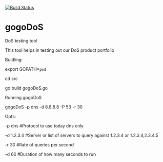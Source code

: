 [![Build Status](https://magnum.travis-ci.com/JNPRAutomate/gogoDoS.svg?token=Taq81d9PL7keqp96e9qu&branch=master)](https://magnum.travis-ci.com/JNPRAutomate/gogoDoS)

gogoDoS
=======

DoS testing tool

This tool helps in testing out our DoS product portfolio

Buidling:

export GOPATH=`pwd`

cd src

go build gogoDoS.go

Running gogoDoS

gogoDoS -p dns -d 8.8.8.8 -P 53 -r 30
 
  Opts:

  -p dns #Protocol to use today dns only

  -d 1.2.3.4 #Server or list of servers to query against 1.2.3.4 or 1.2.3.4,2.3.4.5

  -r 30 #Rate of queries per second

  -d 60 #Duration of how many seconds to run

